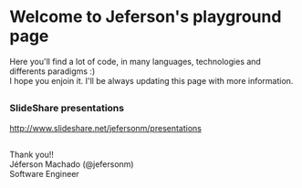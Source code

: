 <h1>Welcome to Jeferson's playground page</h1>

<p>Here you'll find a lot of code, in many languages, technologies and differents paradigms :) <br>
I hope you enjoin it. I'll be always updating this page with more information.<br></p>

<h2></h2>

<h3>SlideShare presentations</h3>

<p><a href="http://www.slideshare.net/jefersonm/presentations">http://www.slideshare.net/jefersonm/presentations</a></p>

<h2></h2>

<p>Thank you!! <br>
Jéferson Machado (@jefersonm) <br>
Software Engineer</p> <br>
